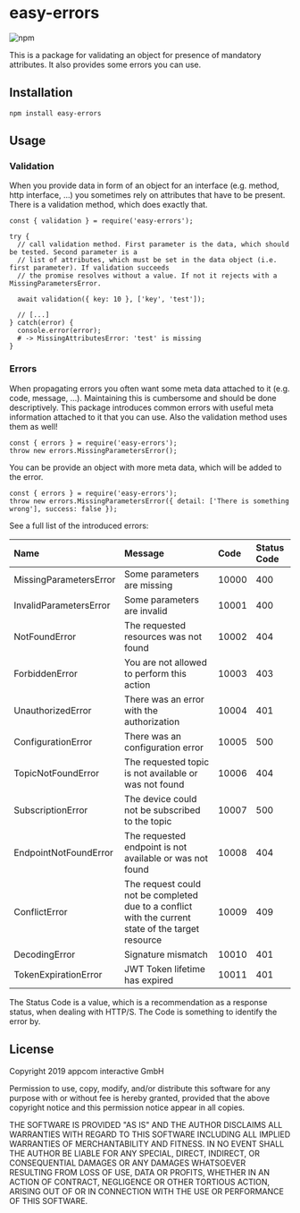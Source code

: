 # easy-errors

![npm](https://img.shields.io/npm/v/easy-errors.svg)

This is a package for validating an object for presence of mandatory attributes. 
It also provides some errors you can use.

## Installation

`npm install easy-errors`

## Usage
### Validation
When you provide data in form of an object for an interface (e.g. method, http interface, ...) you sometimes rely 
on attributes that have to be present. There is a validation method, which does exactly that.

    const { validation } = require('easy-errors');
    
    try {
      // call validation method. First parameter is the data, which should be tested. Second parameter is a 
      // list of attributes, which must be set in the data object (i.e. first parameter). If validation succeeds
      // the promise resolves without a value. If not it rejects with a MissingParametersError.
      
      await validation({ key: 10 }, ['key', 'test']);
      
      // [...] 
    } catch(error) {
      console.error(error);
      # -> MissingAttributesError: 'test' is missing
    }

### Errors
When propagating errors you often want some meta data attached to it (e.g. code, message, ...). Maintaining this is 
cumbersome and should be done descriptively. This package introduces common errors with useful meta information 
attached to it that you can use. Also the validation method uses them as well!
    
    const { errors } = require('easy-errors');
    throw new errors.MissingParametersError();
    
You can be provide an object with more meta data, which will be added to the error.    
        
    const { errors } = require('easy-errors');
    throw new errors.MissingParametersError({ detail: ['There is something wrong'], success: false });
    
See a full list of the introduced errors:

| Name | Message | Code | Status Code | 
|:-|:-|:-|:-|
| MissingParametersError | Some parameters are missing | 10000 | 400 |
| InvalidParametersError | Some parameters are invalid | 10001 | 400 |
| NotFoundError | The requested resources was not found | 10002 | 404 |
| ForbiddenError  | You are not allowed to perform this action | 10003 | 403 |
| UnauthorizedError | There was an error with the authorization | 10004 | 401 |
| ConfigurationError | There was an configuration error | 10005 | 500 |  
| TopicNotFoundError | The requested topic is not available or was not found | 10006 | 404 |  
| SubscriptionError | The device could not be subscribed to the topic | 10007 | 500 |  
| EndpointNotFoundError | The requested endpoint is not available or was not found | 10008 | 404 |  
| ConflictError | The request could not be completed due to a conflict with the current state of the target resource | 10009 | 409 |  
| DecodingError | Signature mismatch | 10010 | 401 |
| TokenExpirationError | JWT Token lifetime has expired | 10011 | 401 |

The Status Code is a value, which is a recommendation as a response status, when dealing with HTTP/S. The Code is something
to identify the error by. 

## License

Copyright 2019 appcom interactive GmbH

Permission to use, copy, modify, and/or distribute this software for any purpose with or without fee is hereby granted, provided that the above copyright notice and this permission notice appear in all copies.

THE SOFTWARE IS PROVIDED "AS IS" AND THE AUTHOR DISCLAIMS ALL WARRANTIES WITH REGARD TO THIS SOFTWARE INCLUDING ALL IMPLIED WARRANTIES OF MERCHANTABILITY AND FITNESS. IN NO EVENT SHALL THE AUTHOR BE LIABLE FOR ANY SPECIAL, DIRECT, INDIRECT, OR CONSEQUENTIAL DAMAGES OR ANY DAMAGES WHATSOEVER RESULTING FROM LOSS OF USE, DATA OR PROFITS, WHETHER IN AN ACTION OF CONTRACT, NEGLIGENCE OR OTHER TORTIOUS ACTION, ARISING OUT OF OR IN CONNECTION WITH THE USE OR PERFORMANCE OF THIS SOFTWARE.
